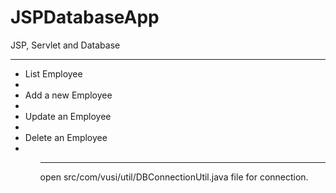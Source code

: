 # JSPDatabaseApp

JSP, Servlet and Database
<hr>
<ul>
  <li>List Employee<li/>
  <li>Add a new Employee<li/>
  <li>Update an Employee<li/>
  <li>Delete an Employee<li/>
<ul/>
<hr>
<p>open src/com/vusi/util/DBConnectionUtil.java file for connection.<p/>

